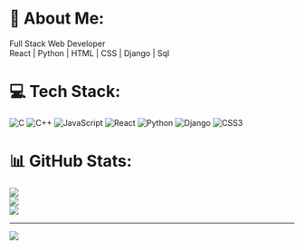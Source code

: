 # 💫 About Me:
Full Stack Web Developer <br>React | Python | HTML | CSS | Django | Sql


# 💻 Tech Stack:
![C](https://img.shields.io/badge/c-%2300599C.svg?style=for-the-badge&logo=c&logoColor=white) ![C++](https://img.shields.io/badge/c++-%2300599C.svg?style=for-the-badge&logo=c%2B%2B&logoColor=white) ![JavaScript](https://img.shields.io/badge/javascript-%23323330.svg?style=for-the-badge&logo=javascript&logoColor=%23F7DF1E) ![React](https://img.shields.io/badge/react-%2320232a.svg?style=for-the-badge&logo=react&logoColor=%2361DAFB) ![Python](https://img.shields.io/badge/python-3670A0?style=for-the-badge&logo=python&logoColor=ffdd54) ![Django](https://img.shields.io/badge/django-%23092E20.svg?style=for-the-badge&logo=django&logoColor=white) ![CSS3](https://img.shields.io/badge/css3-%231572B6.svg?style=for-the-badge&logo=css3&logoColor=white)
# 📊 GitHub Stats:
![](https://github-readme-stats.vercel.app/api?username=daraasif&theme=dark&hide_border=false&include_all_commits=false&count_private=false)<br/>
![](https://github-readme-streak-stats.herokuapp.com/?user=daraasif&theme=dark&hide_border=false)<br/>
![](https://github-readme-stats.vercel.app/api/top-langs/?username=daraasif&theme=dark&hide_border=false&include_all_commits=false&count_private=false&layout=compact)

---
[![](https://visitcount.itsvg.in/api?id=daraasif&icon=0&color=0)](https://visitcount.itsvg.in)

<!-- Proudly created with GPRM ( https://gprm.itsvg.in ) -->